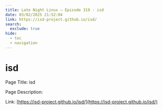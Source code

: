 ```yaml
---
title: Late Night Linux – Episode 319 - isd
date: 03/02/2025 21:52:04
link: https://isd-project.github.io/isd/
search:
  exclude: true
hide:
  - toc
  - navigation
---
```


# isd

Page Title: isd

Page Description:  

Link: [https://isd-project.github.io/isd/](https://isd-project.github.io/isd/)
